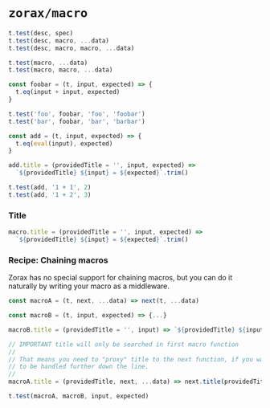 # `zorax/macro`

```js
t.test(desc, spec)
t.test(desc, macro, ...data)
t.test(desc, macro, macro, ...data)

t.test(macro, ...data)
t.test(macro, macro, ...data)

const foobar = (t, input, expected) => {
  t.eq(input + input, expected)
}

t.test('foo', foobar, 'foo', 'foobar')
t.test('bar', foobar, 'bar', 'barbar')

const add = (t, input, expected) => {
  t.eq(eval(input), expected)
}

add.title = (providedTitle = '', input, expected) =>
  `${providedTitle} ${input} = ${expected}`.trim()

t.test(add, '1 + 1', 2)
t.test(add, '1 + 2', 3)
```

### Title

```js
macro.title = (providedTitle = '', input, expected) =>
  `${providedTitle} ${input} = ${expected}`.trim()
```

### Recipe: Chaining macros

Zorax has no special support for chaining macros, but you can do it naturally by writing your macro as a middleware.

```js
const macroA = (t, next, ...data) => next(t, ...data)

const macroB = (t, input, expected) => {...}

macroB.title = (providedTitle = '', input) => `${providedTitle} ${input}`.trim()

// IMPORTANT title will only be searched in first macro function
//
// That means you need to "proxy" title to the next function, if you want title
// to be handled further down the line.
//
macroA.title = (providedTitle, next, ...data) => next.title(providedTitle, ...data)

t.test(macroA, macroB, input, expected)
```
